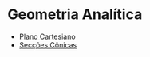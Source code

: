 
# Geometria Analítica

- [Plano Cartesiano](./AnalyticGeometry-CartesianPlane.md)
- [Secções Cônicas](./AnalyticGeometry-ConicSections.md)

